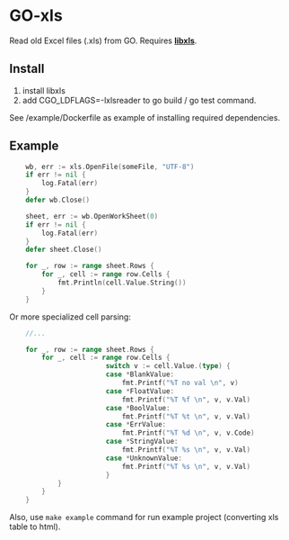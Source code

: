 # GO-xls
Read old Excel files (.xls) from GO. Requires **[libxls](https://github.com/libxls)**.

## Install

1) install libxls
2) add CGO_LDFLAGS=-lxlsreader to go build / go test command.

See /example/Dockerfile as example of installing required dependencies.

## Example

```go
	wb, err := xls.OpenFile(someFile, "UTF-8")
	if err != nil {
		log.Fatal(err)
	}
	defer wb.Close()

	sheet, err := wb.OpenWorkSheet(0)
	if err != nil {
		log.Fatal(err)
	}
	defer sheet.Close()

	for _, row := range sheet.Rows {
		for _, cell := range row.Cells {
			fmt.Println(cell.Value.String())
		}
	}
```

Or more specialized cell parsing:

```go
	//...

	for _, row := range sheet.Rows {
		for _, cell := range row.Cells {
                        switch v := cell.Value.(type) {
                        case *BlankValue:
                            fmt.Printf("%T no val \n", v)
                        case *FloatValue:
                            fmt.Printf("%T %f \n", v, v.Val)
                        case *BoolValue:
                            fmt.Printf("%T %t \n", v, v.Val)
                        case *ErrValue:
                            fmt.Printf("%T %d \n", v, v.Code)
                        case *StringValue:
                            fmt.Printf("%T %s \n", v, v.Val)
                        case *UnknownValue:
                            fmt.Printf("%T %s \n", v, v.Val)
                        }
		    }
		}
	}
```

Also, use `make example` command for run example project (converting xls table to html).